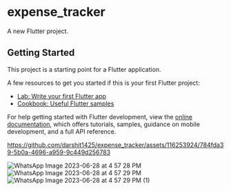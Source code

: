 # expense_tracker

A new Flutter project.

## Getting Started

This project is a starting point for a Flutter application.

A few resources to get you started if this is your first Flutter project:

- [Lab: Write your first Flutter app](https://docs.flutter.dev/get-started/codelab)
- [Cookbook: Useful Flutter samples](https://docs.flutter.dev/cookbook)

For help getting started with Flutter development, view the
[online documentation](https://docs.flutter.dev/), which offers tutorials,
samples, guidance on mobile development, and a full API reference.








https://github.com/darshit1425/expense_tracker/assets/116253924/784fda39-5b0a-4696-a959-9c449d256783



![WhatsApp Image 2023-06-28 at 4 57 28 PM](https://github.com/darshit1425/expense_tracker/assets/116253924/bffeb4d4-6d97-4741-bc6b-544213e2c5b8)
![WhatsApp Image 2023-06-28 at 4 57 29 PM](https://github.com/darshit1425/expense_tracker/assets/116253924/0b990b1f-9613-4096-a70d-b2af83c76d9e)
![WhatsApp Image 2023-06-28 at 4 57 29 PM (1)](https://github.com/darshit1425/expense_tracker/assets/116253924/a0fd0782-3b02-4706-9db6-72c2b0d58678)

